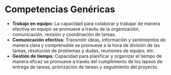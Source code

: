 # Competencias Genéricas
* **Trabajo en equipo:** La capacidad para colaborar y trabajar de manera efectiva en
equipo se promueve a través de la organización, comunicación, revisión y coordinación de
tareas.
* **Comunicación efectiva:** Transmitir ideas, información y sentimientos de manera
clara y comprensible se promueve a la hora de división de las tareas, resolución de
problemas y dudas, reuniones de equipo, etc.
* **Gestión de tiempo:** Capacidad para planificar y organizar el tiempo de manera eficaz
se promueve a través del cumplimiento de los lapsos de entrega de tareas, priorización de
tareas y seguimiento del proyecto.
